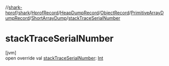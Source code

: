 //[shark-hprof](../../../../../../../index.md)/[shark](../../../../../index.md)/[HprofRecord](../../../../index.md)/[HeapDumpRecord](../../../index.md)/[ObjectRecord](../../index.md)/[PrimitiveArrayDumpRecord](../index.md)/[ShortArrayDump](index.md)/[stackTraceSerialNumber](stack-trace-serial-number.md)

# stackTraceSerialNumber

[jvm]\
open override val [stackTraceSerialNumber](stack-trace-serial-number.md): [Int](https://kotlinlang.org/api/latest/jvm/stdlib/kotlin/-int/index.html)
